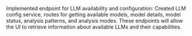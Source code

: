 Implemented endpoint for LLM availability and configuration: Created LLM config service, routes for getting available models, model details, model status, analysis patterns, and analysis modes. These endpoints will allow the UI to retrieve information about available LLMs and their capabilities.
